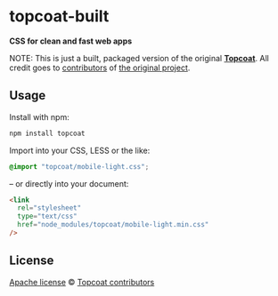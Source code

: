 topcoat-built
=============

**CSS for clean and fast web apps**

NOTE: This is just a built, packaged version of the original **[Topcoat][]**. All credit goes to [contributors](https://github.com/topcoat/topcoat/blob/master/contributors.txt) of [the original project](https://github.com/topcoat/topcoat).

[Topcoat]:  http://topcoat.io




Usage
-----

Install with npm:

```sh
npm install topcoat
```

Import into your CSS, LESS or the like:

```css
@import "topcoat/mobile-light.css";
```

– or directly into your document:

```html
<link
  rel="stylesheet"
  type="text/css"
  href="node_modules/topcoat/mobile-light.min.css"
/>
```




License
-------

[Apache license](https://github.com/topcoat/topcoat/blob/master/LICENSE) © [Topcoat contributors](https://github.com/topcoat/topcoat/blob/master/contributors.txt)
